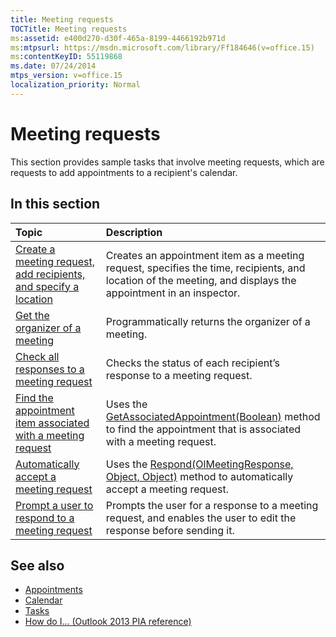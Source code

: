 ```yaml
---
title: Meeting requests
TOCTitle: Meeting requests
ms:assetid: e400d270-d30f-465a-8199-4466192b971d
ms:mtpsurl: https://msdn.microsoft.com/library/Ff184646(v=office.15)
ms:contentKeyID: 55119868
ms.date: 07/24/2014
mtps_version: v=office.15
localization_priority: Normal
---
```


# Meeting requests

This section provides sample tasks that involve meeting requests, which are requests to add appointments to a recipient's calendar.

## In this section

|Topic|Description|
|:----|:----------|
|[Create a meeting request, add recipients, and specify a location](how-to-create-a-meeting-request-add-recipients-and-specify-a-location.md)  |Creates an appointment item as a meeting request, specifies the time, recipients, and location of the meeting, and displays the appointment in an inspector.|
|[Get the organizer of a meeting](how-to-get-the-organizer-of-a-meeting.md)  |Programmatically returns the organizer of a meeting.|
|[Check all responses to a meeting request](how-to-check-all-responses-to-a-meeting-request.md)  |Checks the status of each recipient’s response to a meeting request.|
|[Find the appointment item associated with a meeting request](how-to-find-the-appointment-item-associated-with-a-meeting-request.md)  |Uses the [GetAssociatedAppointment(Boolean)](https://msdn.microsoft.com/library/bb652725\(v=office.15\)) method to find the appointment that is associated with a meeting request.|
|[Automatically accept a meeting request](how-to-automatically-accept-a-meeting-request.md)  |Uses the [Respond(OlMeetingResponse, Object, Object)](https://msdn.microsoft.com/library/bb647086\(v=office.15\)) method to automatically accept a meeting request.|
|[Prompt a user to respond to a meeting request](how-to-prompt-a-user-to-respond-to-a-meeting-request.md)  |Prompts the user for a response to a meeting request, and enables the user to edit the response before sending it.|

## See also

- [Appointments](appointments.md)
- [Calendar](calendar.md)
- [Tasks](tasks.md)
- [How do I... (Outlook 2013 PIA reference)](how-do-i-outlook-2013-pia-reference.md)

